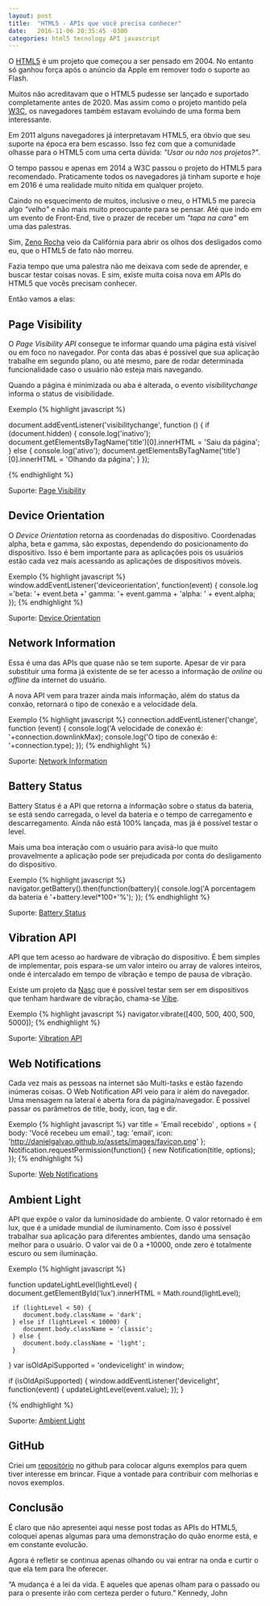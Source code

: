 ```yaml
---
layout: post
title:  "HTML5 - APIs que você precisa conhecer"
date:   2016-11-06 20:35:45 -0300
categories: html5 tecnology API javascript
---
```


O [HTML5](https://www.w3.org/TR/html5/) é um projeto que começou a ser pensado em 2004. No entanto só ganhou força após o anúncio da Apple em remover todo o suporte ao Flash.

Muitos não acreditavam que o HTML5 pudesse ser lançado e suportado completamente antes de 2020. Mas assim como o projeto mantido pela [W3C](http://www.w3c.br), os navegadores também estavam evoluindo de uma forma bem interessante.

Em 2011 alguns navegadores já interpretavam HTML5, era óbvio que seu suporte na época era bem escasso. Isso fez com que a comunidade olhasse para o HTML5 com uma certa dúvida: _"Usar ou não nos projetos?"_.

O tempo passou e apenas em 2014 a W3C passou o projeto do HTML5 para recomendado. Praticamente todos os navegadores já tinham suporte e hoje em 2016 é uma realidade muito nítida em qualquer projeto.

Caindo no esquecimento de muitos, inclusive o meu, o HTML5 me parecia algo _"velho"_ e não mais muito preocupante para se pensar. Até que indo em um evento de Front-End, tive o prazer de receber um _"tapa na cara"_ em uma das palestras.

Sim, [Zeno Rocha](http://www.zenorocha.com) veio da Califórnia para abrir os olhos dos desligados como eu, que o HTML5 de fato não morreu.

Fazia tempo que uma palestra não me deixava com sede de aprender, e buscar testar coisas novas. E sim, existe muita coisa nova em APIs do HTML5 que vocês precisam conhecer.

Então vamos a elas:

## Page Visibility

O _Page Visibility API_ consegue te informar quando uma página está visível ou em foco no navegador. Por conta das abas é possível que sua aplicação trabalhe em segundo plano, ou até mesmo, pare de rodar determinada funcionalidade caso o usuário não esteja mais navegando.

Quando a página é minimizada ou aba é alterada, o evento _visibilitychange_ informa o status de visibilidade.

Exemplo
{% highlight javascript %}

document.addEventListener('visibilitychange', function () {
  if (document.hidden) {
    console.log('inativo');
    document.getElementsByTagName('title')[0].innerHTML = 'Saiu da página';
  } else {
    console.log('ativo');
    document.getElementsByTagName('title')[0].innerHTML = 'Olhando da página';
  }
});

{% endhighlight %}

Suporte: [Page Visibility](http://caniuse.com/#search=page%20visibility)

## Device Orientation

O _Device Orientation_ retorna as coordenadas do dispositivo. Coordenadas alpha, beta e gamma, são expostas, dependendo do posicionamento do dispositivo. Isso é bem importante para as aplicações pois os usuários estão cada vez mais acessando as aplicações de dispositivos móveis.

Exemplo
{% highlight javascript %}
  window.addEventListener('deviceorientation', function(event) {
    console.log ='beta: '+ event.beta +' gamma: '+ event.gamma + 'alpha: ' + event.alpha;
  });
{% endhighlight %}

Suporte: [Device Orientation](http://caniuse.com/#search=deviceOrientation)

## Network Information

Essa é uma das APIs que quase não se tem suporte. Apesar de vir para substituir uma forma já existente de se ter acesso a informação de _online_ ou _offline_ da internet do usuário.

A nova API vem para trazer ainda mais informação, além do status da conxão, retornará o tipo de conexão e a velocidade dela.

Exemplo
{% highlight javascript %}
  connection.addEventListener('change', function (event) {
    console.log('A velocidade de conexão é: '+connection.downlinkMax);
    console.log('O tipo de conexão é: '+connection.type);
  });
{% endhighlight %}

Suporte: [Network Information](http://caniuse.com/#search=Network%20Information)

## Battery Status

Battery Status é a API que retorna a informação sobre o status da bateria, se está sendo carregada, o level da bateria e o tempo de carregamento e descarregamento. Ainda não está 100% lançada, mas já é possível testar o level.

Mais uma boa interação com o usuário para avisá-lo que muito provavelmente a aplicação pode ser prejudicada por conta do desligamento do dispositivo.

Exemplo
{% highlight javascript %}
  navigator.getBattery().then(function(battery){
    console.log('A porcentagem da bateria é '+battery.level*100+'%');
  });
{% endhighlight %}

Suporte: [Battery Status](http://caniuse.com/#search=Battery%20Status)

## Vibration API

API que tem acesso ao hardware de vibração do dispositivo. É bem simples de implementar, pois espara-se um valor inteiro ou array de valores inteiros, onde é intercalado em tempo de vibração e tempo de pausa de vibração.

Existe um projeto da [Nasc](https://github.com/NascHQ/) que é possível testar sem ser em dispositivos que tenham hardware de vibração, chama-se [Vibe](https://naschq.github.io/vibe.js/).

Exemplo
{% highlight javascript %}
  navigator.vibrate([400, 500, 400, 500, 5000]);
{% endhighlight %}

Suporte: [Vibration API](http://caniuse.com/#search=Vibration%20API)

## Web Notifications

Cada vez mais as pessoas na internet são Multi-tasks e estão fazendo inúmeras coisas. O Web Notification API veio para ir além do navegador. Uma mensagem na lateral é aberta fora da página/navegador. É possível passar os parâmetros de title, body, icon, tag e dir.

Exemplo
{% highlight javascript %}
  var title = 'Email recebido'
  ,   options = {
      body: 'Você recebeu um email.',
      tag: 'email',
      icon: 'http://danielgalvao.github.io/assets/images/favicon.png'
  };
  Notification.requestPermission(function() {
    new Notification(title, options);
  });
{% endhighlight %}

Suporte: [Web Notifications](http://caniuse.com/#search=Web%20Notifications)

## Ambient Light

API que expôe o valor da luminosidade do ambiente. O valor retornado é em lux, que é a unidade mundial de iluminamento. Com isso é possível trabalhar sua aplicação para diferentes ambientes, dando uma sensação melhor para o usuário. O valor vai de 0 a +10000, onde zero é totalmente escuro ou sem iluminação.

Exemplo
{% highlight javascript %}

  function updateLightLevel(lightLevel) {
     document.getElementById('lux').innerHTML = Math.round(lightLevel);

     if (lightLevel < 50) {
        document.body.className = 'dark';
     } else if (lightLevel < 10000) {
        document.body.className = 'classic';
     } else {
        document.body.className = 'light';
     }
  }
  var isOldApiSupported = 'ondevicelight' in window;

  if (isOldApiSupported) {
   window.addEventListener('devicelight', function(event) {
      updateLightLevel(event.value);
   });
  }

{% endhighlight %}

Suporte: [Ambient Light](http://caniuse.com/#search=Ambient%20Light)

## GitHub

Criei um [repositório](https://github.com/danielGalvao/html5-examples) no github para colocar alguns exemplos para quem tiver interesse em brincar. Fique a vontade para contribuir com melhorias e novos exemplos.

## Conclusão

É claro que não apresentei aqui nesse post todas as APIs do HTML5, coloquei apenas algumas para uma demonstração do quão enorme está, e em constante evolucão.

Agora é refletir se continua apenas olhando ou vai entrar na onda e curtir o que ela tem para lhe oferecer.

“A mudança é a lei da vida. E aqueles que apenas olham para o passado ou para o presente irão com certeza perder o futuro.” Kennedy, John
